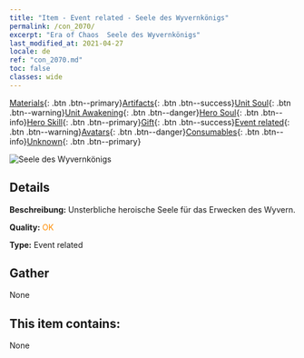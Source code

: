 ```yaml
---
title: "Item - Event related - Seele des Wyvernkönigs"
permalink: /con_2070/
excerpt: "Era of Chaos  Seele des Wyvernkönigs"
last_modified_at: 2021-04-27
locale: de
ref: "con_2070.md"
toc: false
classes: wide
---
```

 [Materials](/ItemsDE/){: .btn .btn--primary}[Artifacts](/ItemsDE/Artifacts/){: .btn .btn--success}[Unit Soul](/ItemsDE/UnitSoul/){: .btn .btn--warning}[Unit Awakening](/ItemsDE/UnitAwakening/){: .btn .btn--danger}[Hero Soul](/ItemsDE/HeroSoul/){: .btn .btn--info}[Hero Skill](/ItemsDE/HeroSkill/){: .btn .btn--primary}[Gift](/ItemsDE/Gift/){: .btn .btn--success}[Event related](/ItemsDE/Events/){: .btn .btn--warning}[Avatars](/ItemsDE/Avatars/){: .btn .btn--danger}[Consumables](/ItemsDE/Consumables/){: .btn .btn--info}[Unknown](/ItemsDE/Unknown/){: .btn .btn--primary}

 ![Seele des Wyvernkönigs](/images/t/juexing_806.jpg)

## Details
 **Beschreibung:** Unsterbliche heroische Seele für das Erwecken des Wyvern.

 **Quality:** <span style="color: #FF8C00">OK</span>

 **Type:** Event related

## Gather

  None

## This item contains:

  None

